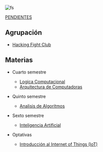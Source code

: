 ![fs](imagenes/firelinkshrine.png)

[PENDIENTES](TODO.md)

## Agrupación

- [Hacking Fight Club](HFC/HackingFightClub.md)

## Materias

- Cuarto semestre
	- [Logica Computacional](LogicaC/LogicaComputacional.md)
	- [Arquitectura de Computadoras](ArquiC/ArquitecturaDeComputadoras.md)
	
- Quinto semestre
	- [Analisis de Algoritmos](AnalisisAlgoritmos/AnalisisAlgoritmos.md)

- Sexto semestre
	- [Inteligencia Artificial](InteligenciaArtificial/InteligenciaArtificial.md)
	
- Optativas
	- [Introducción al Internet of Things (IoT)](IoT/InternetOfThings.md) 
